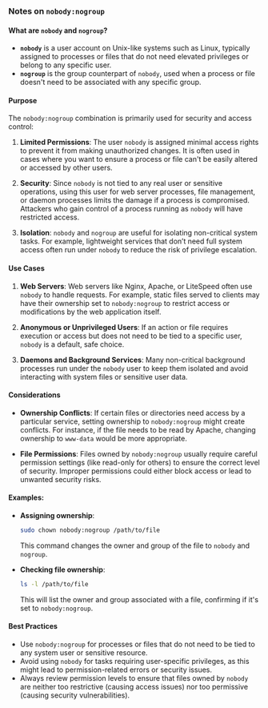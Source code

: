 ### Notes on `nobody:nogroup`

#### What are `nobody` and `nogroup`?
- **`nobody`** is a user account on Unix-like systems such as Linux, typically assigned to processes or files that do not need elevated privileges or belong to any specific user. 
- **`nogroup`** is the group counterpart of `nobody`, used when a process or file doesn't need to be associated with any specific group.

#### Purpose
The `nobody:nogroup` combination is primarily used for security and access control:
1. **Limited Permissions**: The user `nobody` is assigned minimal access rights to prevent it from making unauthorized changes. It is often used in cases where you want to ensure a process or file can't be easily altered or accessed by other users.
   
2. **Security**: Since `nobody` is not tied to any real user or sensitive operations, using this user for web server processes, file management, or daemon processes limits the damage if a process is compromised. Attackers who gain control of a process running as `nobody` will have restricted access.

3. **Isolation**: `nobody` and `nogroup` are useful for isolating non-critical system tasks. For example, lightweight services that don’t need full system access often run under `nobody` to reduce the risk of privilege escalation.

#### Use Cases
1. **Web Servers**: Web servers like Nginx, Apache, or LiteSpeed often use `nobody` to handle requests. For example, static files served to clients may have their ownership set to `nobody:nogroup` to restrict access or modifications by the web application itself.
   
2. **Anonymous or Unprivileged Users**: If an action or file requires execution or access but does not need to be tied to a specific user, `nobody` is a default, safe choice.
   
3. **Daemons and Background Services**: Many non-critical background processes run under the `nobody` user to keep them isolated and avoid interacting with system files or sensitive user data.

#### Considerations
- **Ownership Conflicts**: If certain files or directories need access by a particular service, setting ownership to `nobody:nogroup` might create conflicts. For instance, if the file needs to be read by Apache, changing ownership to `www-data` would be more appropriate.
  
- **File Permissions**: Files owned by `nobody:nogroup` usually require careful permission settings (like read-only for others) to ensure the correct level of security. Improper permissions could either block access or lead to unwanted security risks.

#### Examples:
- **Assigning ownership**:
  ```bash
  sudo chown nobody:nogroup /path/to/file
  ```
  This command changes the owner and group of the file to `nobody` and `nogroup`.

- **Checking file ownership**:
  ```bash
  ls -l /path/to/file
  ```
  This will list the owner and group associated with a file, confirming if it's set to `nobody:nogroup`.

#### Best Practices
- Use `nobody:nogroup` for processes or files that do not need to be tied to any system user or sensitive resource.
- Avoid using `nobody` for tasks requiring user-specific privileges, as this might lead to permission-related errors or security issues.
- Always review permission levels to ensure that files owned by `nobody` are neither too restrictive (causing access issues) nor too permissive (causing security vulnerabilities).
